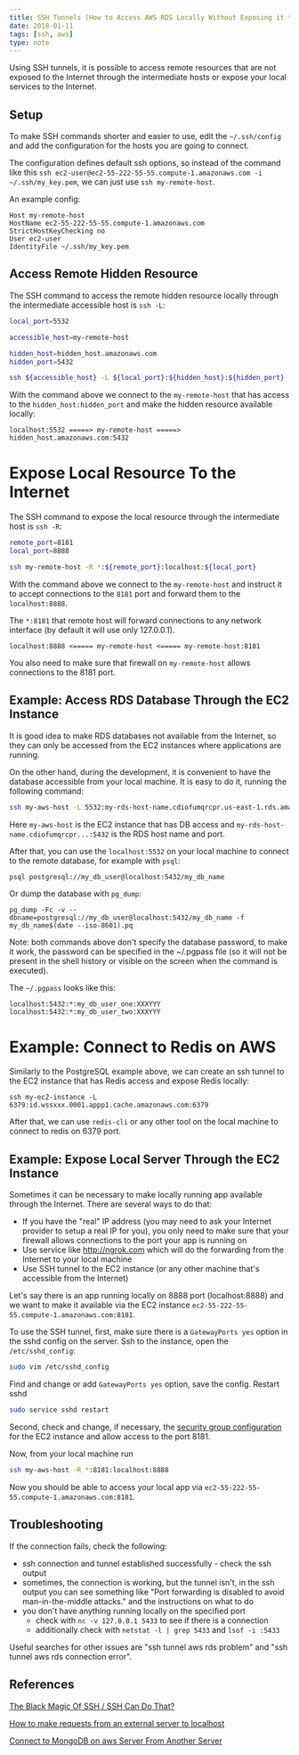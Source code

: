 ```yaml
---
title: SSH Tunnels (How to Access AWS RDS Locally Without Exposing it to Internet)
date: 2018-01-11
tags: [ssh, aws]
type: note
---
```


Using SSH tunnels, it is possible to access remote resources that are not exposed to the Internet through the intermediate hosts or expose your local services to the Internet.
<!-- more -->

## Setup

To make SSH commands shorter and easier to use, edit the `~/.ssh/config` and add the configuration for the hosts you are going to connect.

The configuration defines default ssh options, so instead of the command like this `ssh ec2-user@ec2-55-222-55-55.compute-1.amazonaws.com -i ~/.ssh/my_key.pem`, we can just use `ssh my-remote-host`.

An example config:

```text
Host my-remote-host
HostName ec2-55-222-55-55.compute-1.amazonaws.com
StrictHostKeyChecking no
User ec2-user
IdentityFile ~/.ssh/my_key.pem
```

## Access Remote Hidden Resource

The SSH command to access the remote hidden resource locally through the intermediate accessible host is `ssh -L`:

```bash
local_port=5532

accessible_host=my-remote-host

hidden_host=hidden_host.amazonaws.com
hidden_port=5432

ssh ${accessible_host} -L ${local_port}:${hidden_host}:${hidden_port}
```

With the command above we connect to the `my-remote-host` that has access to the `hidden_host:hidden_port` and make the hidden resource available locally:

```text
localhost:5532 =====> my-remote-host =====> hidden_host.amazonaws.com:5432
```

# Expose Local Resource To the Internet

The SSH command to expose the local resource through the intermediate host is `ssh -R`:

```bash
remote_port=8181
local_port=8888

ssh my-remote-host -R *:${remote_port}:localhost:${local_port}
```

With the command above we connect to the `my-remote-host` and instruct it to accept connections to the `8181` port and forward them to the `localhost:8888`.

The `*:8181` that remote host will forward connections to any network interface (by default it will use only 127.0.0.1).

```text
localhost:8888 <===== my-remote-host <===== my-remote-host:8181
```

You also need to make sure that firewall on `my-remote-host` allows connections to the 8181 port.


## Example: Access RDS Database Through the EC2 Instance

It is good idea to make RDS databases not available from the Internet, so they can only be accessed from the EC2 instances where applications are running.

On the other hand, during the development, it is convenient to have the database accessible from your local machine.
It is easy to do it, running the following command:

```bash
ssh my-aws-host -L 5532:my-rds-host-name.cdiofumqrcpr.us-east-1.rds.amazonaws.com:5432
```

Here `my-aws-host` is the EC2 instance that has DB access and `my-rds-host-name.cdiofumqrcpr...:5432` is the RDS host name and port.

After that, you can use the `localhost:5532` on your local machine to connect to the remote database, for example with `psql`:

```
psql postgresql://my_db_user@localhost:5432/my_db_name
```

Or dump the database with `pg_dump`:

```
pg_dump -Fc -v --dbname=postgresql://my_db_user@localhost:5432/my_db_name -f my_db_name$(date --iso-8601).pq
```

Note: both commands above don't specify the database password, to make it work, the password can be specified in the ~/.pgpass file (so it will not be present in the shell history or visible on the screen when the command is executed).

The `~/.pgpass` looks like this:

```
localhost:5432:*:my_db_user_one:XXXYYY
localhost:5432:*:my_db_user_two:XXXYYY
```

# Example: Connect to Redis on AWS

Similarly to the PostgreSQL example above, we can create an ssh tunnel to the EC2 instance that has Redis access and expose Redis locally:

```
ssh my-ec2-instance -L 6379:id.wssxxx.0001.appp1.cache.amazonaws.com:6379
```

After that, we can use `redis-cli` or any other tool on the local machine to connect to redis on 6379 port.


## Example: Expose Local Server Through the EC2 Instance

Sometimes it can be necessary to make locally running app available through the Internet.
There are several ways to do that:

- If you have the "real" IP address (you may need to ask your Internet provider to setup a real IP for you), you only need to make sure that your firewall allows connections to the port your app is running on
- Use service like http://ngrok.com which will do the forwarding from the Internet to your local machine
- Use SSH tunnel to the EC2 instance (or any other machine that's accessible from the Internet)

Let's say there is an app running locally on 8888 port (localhost:8888) and we want to make it available via the EC2 instance `ec2-55-222-55-55.compute-1.amazonaws.com:8181`.

To use the SSH tunnel, first, make sure there is a `GatewayPorts yes` option in the sshd config on the server.
Ssh to the instance, open the `/etc/sshd_config`:

```bash
sudo vim /etc/sshd_config
```

Find and change or add `GatewayPorts yes` option, save the config.
Restart sshd

```bash
sudo service sshd restart
```

Second, check and change, if necessary, the [security group configuration](https://docs.aws.amazon.com/AWSEC2/latest/UserGuide/using-network-security.html) for the EC2 instance and allow access to the port 8181.

Now, from your local machine run

```bash
ssh my-aws-host -R *:8181:localhost:8888
```

Now you should be able to access your local app via `ec2-55-222-55-55.compute-1.amazonaws.com:8181`.

## Troubleshooting

If the connection fails, check the following:

- ssh connection and tunnel established successfully - check the ssh output
- sometimes, the connection is working, but the tunnel isn't, in the ssh output you can see something like "Port forwarding is disabled to avoid man-in-the-middle attacks." and the instructions on what to do
- you don't have anything running locally on the specified port
  - check with `nc -v 127.0.0.1 5433` to see if there is a connection
  - additionally check with `netstat -l | grep 5433` and `lsof -i :5433`

Useful searches for other issues are "ssh tunnel aws rds problem" and "ssh tunnel aws rds connection error".

## References

[The Black Magic Of SSH / SSH Can Do That?](https://vimeo.com/54505525)

[How to make requests from an external server to localhost](https://stackoverflow.com/q/46956396/4612064)

[Connect to MongoDB on aws Server From Another Server](https://stackoverflow.com/a/44208214/4612064)
